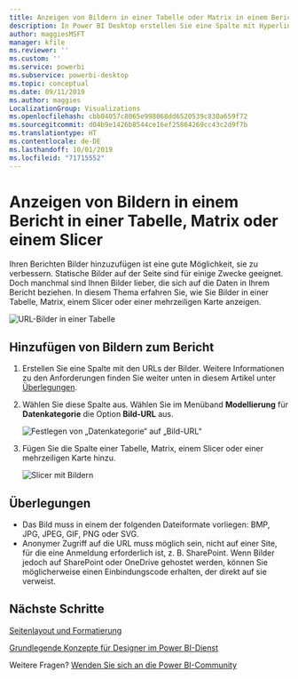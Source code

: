```yaml
---
title: Anzeigen von Bildern in einer Tabelle oder Matrix in einem Bericht
description: In Power BI Desktop erstellen Sie eine Spalte mit Hyperlinks zu Bildern. Fügen Sie diese Hyperlinks dann entweder in Power BI Desktop oder im Power BI-Dienst einer Berichtstabelle, Matrix, einem Slicer oder einer Karte mit mehreren Zeilen hinzu, um das Bild anzuzeigen.
author: maggiesMSFT
manager: kfile
ms.reviewer: ''
ms.custom: ''
ms.service: powerbi
ms.subservice: powerbi-desktop
ms.topic: conceptual
ms.date: 09/11/2019
ms.author: maggies
LocalizationGroup: Visualizations
ms.openlocfilehash: cbb04057c8065e998068dd6520539c830a659f72
ms.sourcegitcommit: d04b9e1426b8544ce16ef25864269cc43c2d9f7b
ms.translationtype: HT
ms.contentlocale: de-DE
ms.lasthandoff: 10/01/2019
ms.locfileid: "71715552"
---
```

# <a name="display-images-in-a-table-matrix-or-slicer-in-a-report"></a>Anzeigen von Bildern in einem Bericht in einer Tabelle, Matrix oder einem Slicer

Ihren Berichten Bilder hinzuzufügen ist eine gute Möglichkeit, sie zu verbessern. Statische Bilder auf der Seite sind für einige Zwecke geeignet. Doch manchmal sind Ihnen Bilder lieber, die sich auf die Daten in Ihrem Bericht beziehen. In diesem Thema erfahren Sie, wie Sie Bilder in einer Tabelle, Matrix, einem Slicer oder einer mehrzeiligen Karte anzeigen. 

![URL-Bilder in einer Tabelle](media/power-bi-images-tables/power-bi-url-images-table.png)

## <a name="add-images-to-your-report"></a>Hinzufügen von Bildern zum Bericht

1. Erstellen Sie eine Spalte mit den URLs der Bilder. Weitere Informationen zu den Anforderungen finden Sie weiter unten in diesem Artikel unter [Überlegungen](#considerations).

1. Wählen Sie diese Spalte aus. Wählen Sie im Menüband **Modellierung** für **Datenkategorie** die Option **Bild-URL** aus.

    ![Festlegen von „Datenkategorie“ auf „Bild-URL“](media/power-bi-images-tables/power-bi-set-url-image.png)

1. Fügen Sie die Spalte einer Tabelle, Matrix, einem Slicer oder einer mehrzeiligen Karte hinzu.

    ![Slicer mit Bildern](media/power-bi-images-tables/power-bi-url-images-slicer.png)

## <a name="considerations"></a>Überlegungen

- Das Bild muss in einem der folgenden Dateiformate vorliegen: BMP, JPG, JPEG, GIF, PNG oder SVG.
- Anonymer Zugriff auf die URL muss möglich sein, nicht auf einer Site, für die eine Anmeldung erforderlich ist, z. B. SharePoint. Wenn Bilder jedoch auf SharePoint oder OneDrive gehostet werden, können Sie möglicherweise einen Einbindungscode erhalten, der direkt auf sie verweist. 


## <a name="next-steps"></a>Nächste Schritte

[Seitenlayout und Formatierung](/learn/modules/visuals-in-power-bi/12-formatting)

[Grundlegende Konzepte für Designer im Power BI-Dienst](service-basic-concepts.md)

Weitere Fragen? [Wenden Sie sich an die Power BI-Community](http://community.powerbi.com/)

